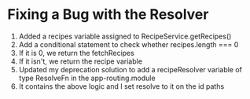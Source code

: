 # Fixing a Bug with the Resolver
01. Added a recipes variable assigned to RecipeService.getRecipes()
02. Add a conditional statement to check whether recipes.length === 0
03. If it is 0, we return the fetchRecipes
04. If it isn't, we return the recipe variable
05. Updated my deprecation solution to add a recipeResolver variable of type ResolveFn in the app-routing.module
06. It contains the above logic and I set resolve to it on the id paths